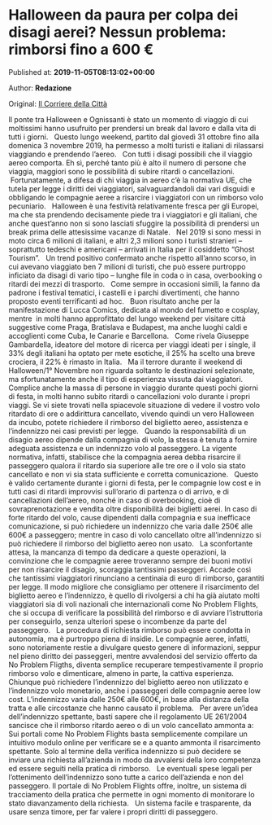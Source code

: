 
# Halloween da paura per colpa dei disagi aerei? Nessun problema: rimborsi fino a 600 €

Published at: **2019-11-05T08:13:02+00:00**

Author: **Redazione**

Original: [Il Corriere della Città](https://www.ilcorrieredellacitta.com/news/viaggi/halloween-da-paura-per-colpa-dei-disagi-aerei-nessun-problema-rimborsi-fino-a-600-e.html)

Il ponte tra Halloween e Ognissanti è stato un momento di viaggio di cui moltissimi hanno usufruito per prendersi un break dal lavoro e dalla vita di tutti i giorni.
 
Questo lungo weekend, partito dal giovedì 31 ottobre fino alla domenica 3 novembre 2019, ha permesso a molti turisti e italiani di rilassarsi viaggiando e prendendo l’aereo.
 
Con tutti i disagi possibili che il viaggio aereo comporta. Eh sì, perché tanto più è alto il numero di persone che viaggia, maggiori sono le possibilità di subire ritardi o cancellazioni.
 Fortunatamente, a difesa di chi viaggia in aereo c’è la normativa UE, che tutela per legge i diritti dei viaggiatori, salvaguardandoli dai vari disguidi e obbligando le compagnie aeree a risarcire i viaggiatori con un rimborso volo pecuniario.
 
Halloween è una festività relativamente fresca per gli Europei, ma che sta prendendo decisamente piede tra i viaggiatori e gli italiani, che anche quest’anno non si sono lasciati sfuggire la possibilità di prendersi un break prima delle attesissime vacanze di Natale.
 
Nel 2019 si sono messi in moto circa 6 milioni di italiani, e altri 2,3 milioni sono i turisti stranieri – soprattutto tedeschi e americani – arrivati in Italia per il cosiddetto “Ghost Tourism”.
 
Un trend positivo confermato anche rispetto all’anno scorso, in cui avevano viaggiato ben 7 milioni di turisti, che può essere purtroppo inficiato da disagi di vario tipo – lunghe file in coda o in casa, overbooking o ritardi dei mezzi di trasporto.
 
Come sempre in occasioni simili, la fanno da padrone i festival tematici, i castelli e i parchi divertimenti, che hanno proposto eventi terrificanti ad hoc.
 
Buon risultato anche per la manifestazione di Lucca Comics, dedicata al mondo del fumetto e cosplay, mentre  in molti hanno approfittato del lungo weekend per visitare città suggestive come Praga, Bratislava e Budapest, ma anche luoghi caldi e accoglienti come Cuba, le Canarie e Barcellona.
 
Come rivela Giuseppe Gambardella, ideatore del motore di ricerca per viaggi ideati per i single, il 33% degli italiani ha optato per mete esotiche, il 25% ha scelto una breve crociera, il 22% è rimasto in Italia.
 
Ma il terrore durante il weekend di Halloween/1° Novembre non riguarda soltanto le destinazioni selezionate, ma sfortunatamente anche il tipo di esperienza vissuta dai viaggiatori. Complice anche la massa di persone in viaggio durante questi pochi giorni di festa, in molti hanno subito ritardi o cancellazioni volo durante i propri viaggi.
Se vi siete trovati nella spiacevole situazione di vedere il vostro volo ritardato di ore o addirittura cancellato, vivendo quindi un vero Halloween da incubo, potete richiedere il rimborso del biglietto aereo, assistenza e l’indennizzo nei casi previsti per legge.
 
Quando la responsabilità di un disagio aereo dipende dalla compagnia di volo, la stessa è tenuta a fornire adeguata assistenza e un indennizzo volo al passeggero. La vigente normativa, infatti, stabilisce che la compagnia aerea debba risarcire il passeggero qualora il ritardo sia superiore alle tre ore o il volo sia stato cancellato e non vi sia stata sufficiente e corretta comunicazione.
 
Questo è valido certamente durante i giorni di festa, per le compagnie low cost e in tutti casi di ritardi improvvisi sull’orario di partenza o di arrivo, e di cancellazioni dell’aereo, nonché in caso di overbooking, cioè di sovraprenotazione e vendita oltre disponibilità dei biglietti aerei.
In caso di forte ritardo del volo, cause dipendenti dalla compagnia e sua inefficace comunicazione, si può richiedere un indennizzo che varia dalle 250€ alle 600€ a passeggero; mentre in caso di volo cancellato oltre all’indennizzo si può richiedere il rimborso del biglietto aereo non usato.
 
La sconfortante attesa, la mancanza di tempo da dedicare a queste operazioni, la convinzione che le compagnie aeree troveranno sempre dei buoni motivi per non risarcire il disagio, scoraggia tantissimi passeggeri. Accade così che tantissimi viaggiatori rinunciano a centinaia di euro di rimborso, garantiti per legge.
Il modo migliore che consigliamo per ottenere il risarcimento del biglietto aereo e l’indennizzo, è quello di rivolgersi a chi ha già aiutato molti viaggiatori sia di voli nazionali che internazionali come No Problem Flights, che si occupa di verificare la possibilità del rimborso e di avviare l’istruttoria per conseguirlo, senza ulteriori spese o incombenze da parte del passeggero.
 
La procedura di richiesta rimborso può essere condotta in autonomia, ma è purtroppo piena di insidie. Le compagnie aeree, infatti, sono notoriamente restie a divulgare questo genere di informazioni, seppur nel pieno diritto dei passeggeri, mentre avvalendosi del servizio offerto da No Problem Fligths, diventa semplice recuperare tempestivamente il proprio rimborso volo e dimenticare, almeno in parte, la cattiva esperienza.
Chiunque può richiedere l’indennizzo del biglietto aereo non utilizzato e l’indennizzo volo monetario, anche i passeggeri delle compagnie aeree low cost. L’indennizzo varia dalle 250€ alle 600€, in base alla distanza della tratta e alle circostanze che hanno causato il problema.
 
Per avere un’idea dell’indennizzo spettante, basti sapere che il regolamento UE 261/2004 sancisce che il rimborso ritardo aereo o di un volo cancellato ammonta a:
 
Sui portali come No Problem Flights basta semplicemente compilare un intuitivo modulo online per verificare se e a quanto ammonta il risarcimento spettante. Solo al termine della verifica indennizzo si può decidere se inviare una richiesta all’azienda in modo da avvalersi della loro competenza ed essere seguiti nella pratica di rimborso.
 
Le eventuali spese legali per l’ottenimento dell’indennizzo sono tutte a carico dell’azienda e non del passeggero. Il portale di No Problem Flights offre, inoltre, un sistema di tracciamento della pratica che permette in ogni momento di monitorare lo stato diavanzamento della richiesta.
 
Un sistema facile e trasparente, da usare senza timore, per far valere i propri diritti di passeggero.
 
